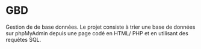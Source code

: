 # GBD
Gestion de de base données. Le projet consiste à trier une base de données sur phpMyAdmin depuis une page codé en HTML/ PHP et en utilisant des requêtes SQL.
